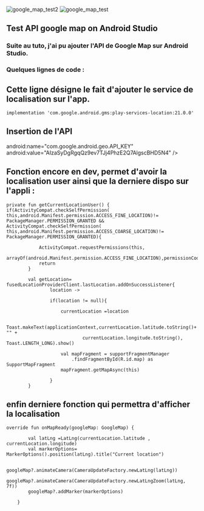 ![google_map_test2](https://user-images.githubusercontent.com/91130147/197532512-7767fc19-ab64-4c18-a8c2-ac00782ed59c.PNG)
![google_map_test](https://user-images.githubusercontent.com/91130147/197531819-e84af789-de07-45ed-8cc9-6d77c3671907.PNG)
## Test API google map on Android Studio 


### Suite au tuto, j'ai pu ajouter l'API de Google Map sur Android Studio.

### Quelques lignes de code : 

## Cette ligne désigne le fait d'ajouter le service de localisation sur l'app.

    implementation 'com.google.android.gms:play-services-location:21.0.0'


## Insertion de l'API


android:name="com.google.android.geo.API_KEY"
android:value="AIzaSyDgRgqQz9ev7TJj4PhzE2Q7AlgscBHD5N4" />


## Fonction encore en dev, permet d'avoir la localisation user ainsi que la derniere dispo sur l'appli : 

    private fun getCurrentLocationUser() {
    if(ActivityCompat.checkSelfPermission(
    this,android.Manifest.permission.ACCESS_FINE_LOCATION)!=
    PackageManager.PERMISSION_GRANTED && ActivityCompat.checkSelfPermission(
    this,android.Manifest.permission.ACCESS_COARSE_LOCATION)!=
    PackageManager.PERMISSION_GRANTED){
    
                ActivityCompat.requestPermissions(this,
                    arrayOf(android.Manifest.permission.ACCESS_FINE_LOCATION),permissionCode)
                return
            }
    
            val getLocation= fusedLocationProviderClient.lastLocation.addOnSuccessListener{
                    location ->
    
                    if(location != null){
    
                        currentLocation =location
    
                        Toast.makeText(applicationContext,currentLocation.latitude.toString()+ "" +
                                currentLocation.longitude.toString(), Toast.LENGTH_LONG).show()
    
                        val mapFragment = supportFragmentManager
                            .findFragmentById(R.id.map) as SupportMapFragment
                        mapFragment.getMapAsync(this)
    
                    }
            }


## enfin derniere fonction qui permettra d'afficher la localisation 

    override fun onMapReady(googleMap: GoogleMap) {
    
            val latLng =LatLng(currentLocation.latitude , currentLocation.longitude)
            val markerOptions= MarkerOptions().position(latLng).title("Current location")
    
            googleMap?.animateCamera(CameraUpdateFactory.newLatLng(latLng))
            googleMap?.animateCamera(CameraUpdateFactory.newLatLngZoom(latLng, 7f))
            googleMap?.addMarker(markerOptions)
    
        }
